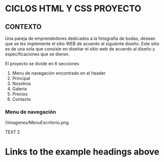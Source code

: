 # CICLOS HTML Y CSS PROYECTO


## CONTEXTO

Una pareja de emprendedores dedicados a la fotografía de bodas, desean que se les implemente el sitio WEB de acuerdo al siguiente diseño.
Este  sitio es de una sola que consiste en diseñar el sitio web de acuerdo al diseño y especificaciones que se dieron.

El proyecto se divide en 6 secciones
1. Menu de navegación encontrado en el header
2. Principal
3. Nosotros
4. Galeria
5. Precios
6. Contacto


### Menu de navegación 
!/imagenes/MenuEscritorio.png

TEXT 2

# Links to the example headings above
